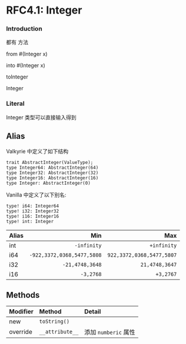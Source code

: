 RFC4.1: Integer
===============





### Introduction



都有  方法


from #(Integer x)

into #(Integer x)

toInteger

Integer

### Literal

Integer 类型可以直接输入得到



## Alias

Valkyrie 中定义了如下结构

```nyar
trait AbstractInteger(ValueType);
type Integer64: AbstractInteger(64)
type Integer32: AbstractInteger(32)
type Integer16: AbstractInteger(16)
type Integer: AbstractInteger(0)
```

Vanilla 中定义了以下别名:

```nyar
type! i64: Integer64
type! i32: Integer32
type! i16: Integer16
type! int: Integer
```

| Alias |                        Min |                       Max |
| :---- | -------------------------: | ------------------------: |
| int   |                `-infinity` |               `+infinity` |
| i64   | `-922,3372,0368,5477,5808` | `922,3372,0368,5477,5807` |
| i32   |            `-21,4748,3648` |            `21,4748,3647` |
| i16   |                  `-3,2768` |                 `+3,2767` |

## Methods

| Modifier | Method          | Detail               |
| :------- | :-------------- | :------------------- |
| new      | `toString()`    |                      |
| override | `__attribute__` | 添加 `numberic` 属性 |




